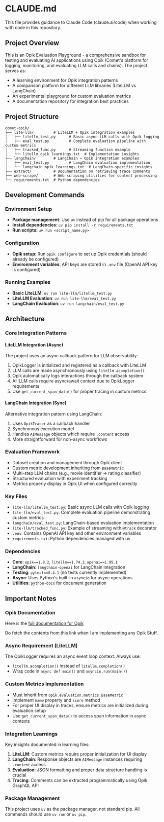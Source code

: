 # CLAUDE.md

This file provides guidance to Claude Code (claude.ai/code) when working with code in this repository.

## Project Overview

This is an Opik Evaluation Playground - a comprehensive sandbox for testing and evaluating AI applications using Opik (Comet's platform for logging, monitoring, and evaluating LLM calls and chains). The project serves as:

- A learning environment for Opik integration patterns
- A comparison platform for different LLM libraries (LiteLLM vs LangChain)
- An experimental playground for custom evaluation metrics
- A documentation repository for integration best practices

## Project Structure

```
comet-opik/
├── lite-llm/         # LiteLLM + Opik integration examples
│   ├── litellm_test.py      # Basic async LLM calls with Opik logging
│   ├── eval_test.py         # Complete evaluation pipeline with custom metrics
│   ├── tracked_func.py      # Streaming function example
│   └── litellm_opik_learnings.txt  # Implementation insights
├── langchain/        # LangChain + Opik integration examples
│   ├── eval_test.py         # LangChain evaluation implementation
│   └── langchain_opik_learnings.txt  # LangChain-specific insights
├── extract/          # Documentation on retrieving trace comments
├── web-scrape/       # Web scraping utilities for content processing
└── requirements.txt  # Python dependencies
```

## Development Commands

### Environment Setup
- **Package management**: Use `uv` instead of pip for all package operations
- **Install dependencies**: `uv pip install -r requirements.txt`
- **Run scripts**: `uv run <script_name.py>`

### Configuration
- **Opik setup**: Run `opik configure` to set up Opik credentials (should already be configured)
- **Environment variables**: API keys are stored in `.env` file (OpenAI API key is configured)

### Running Examples
- **Basic LiteLLM**: `uv run lite-llm/litellm_test.py`
- **LiteLLM Evaluation**: `uv run lite-llm/eval_test.py`
- **LangChain Evaluation**: `uv run langchain/eval_test.py`

## Architecture

### Core Integration Patterns

#### LiteLLM Integration (Async)
The project uses an async callback pattern for LLM observability:
1. OpikLogger is initialized and registered as a callback with LiteLLM
2. LLM calls are made asynchronously using `litellm.acompletion()`
3. Opik automatically logs interactions through the callback system
4. All LLM calls require async/await context due to OpikLogger requirements
5. Use `get_current_span_data()` for proper tracing in custom metrics

#### LangChain Integration (Sync)
Alternative integration pattern using LangChain:
1. Uses `OpikTracer` as a callback handler
2. Synchronous execution model
3. Handles `AIMessage` objects which require `.content` access
4. More straightforward for non-async workflows

### Evaluation Framework
- Dataset creation and management through Opik client
- Custom metric development inheriting from `BaseMetric`
- Multi-step LLM chains (e.g., movie identifier → rating classifier)
- Structured evaluation with experiment tracking
- Metrics properly display in Opik UI when configured correctly

### Key Files
- `lite-llm/litellm_test.py`: Basic async LLM calls with Opik logging
- `lite-llm/eval_test.py`: Complete evaluation pipeline demonstrating custom metrics
- `langchain/eval_test.py`: LangChain-based evaluation implementation
- `lite-llm/tracked_func.py`: Example of streaming with `@track` decorator
- `.env`: Contains OpenAI API key and other environment variables
- `requirements.txt`: Python dependencies managed with uv

### Dependencies
- **Core**: `opik==1.8.2`, `litellm==1.74.2`, `openai==1.95.1`
- **LangChain**: `langchain-openai` for LangChain integration
- **Testing**: `pytest==8.4.1` (no tests currently implemented)
- **Async**: Uses Python's built-in `asyncio` for async operations
- **Utilities**: `python-docx` for document generation

## Important Notes

### Opik Documentation
Here is the [full documentation for Opik](https://www.comet.com/docs/opik/llms-full.txt)

Do fetch the contents from this link when I am implementing any Opik Stuff.

### Async Requirement (LiteLLM)
The OpikLogger requires an async event loop context. Always use:
- `litellm.acompletion()` instead of `litellm.completion()`
- Wrap code in `async def main()` and `asyncio.run(main())`

### Custom Metrics Implementation
- Must inherit from `opik.evaluation.metrics.BaseMetric`
- Implement `name` property and `score` method
- For proper UI display in traces, ensure metrics are initialized during evaluation setup
- Use `get_current_span_data()` to access span information in async contexts

### Integration Learnings
Key insights documented in learning files:
1. **LiteLLM**: Custom metrics require proper initialization for UI display
2. **LangChain**: Response objects are `AIMessage` instances requiring `.content` access
3. **Evaluation**: JSON formatting and proper data structure handling is crucial
4. **Tracing**: Comments can be extracted programmatically using Opik GraphQL API

### Package Management
This project uses `uv` as the package manager, not standard pip. All commands should use `uv run` or `uv pip`.